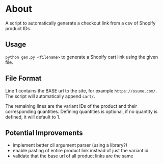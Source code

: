 # About

A script to automatically generate a checkout link from a csv of Shopify product IDs.

## Usage

`python gen.py <filename>` to generate a Shopify cart link using the given file.

## File Format

Line 1 contains the BASE url to the site, for example `https://osume.com/`. The script will automatically append `cart/`.

The remaining lines are the variant IDs of the product and their corresponding quantities. Defining quantities is optional, if no quantity is defined, it will default to 1.

## Potential Improvements

- implement better cli argument parser (using a library?)
- enable pasting of entire product link instead of just the variant id
- validate that the base url of all product links are the same
